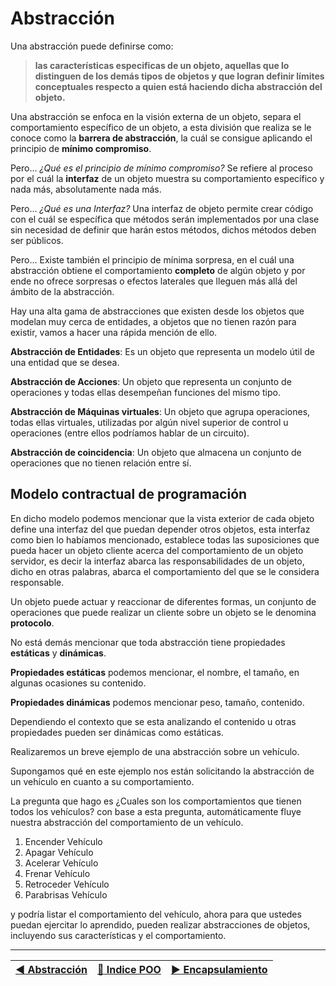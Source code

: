 # Abstracción

Una abstracción puede definirse como:

>**las características especificas de un objeto, aquellas que lo distinguen de los demás tipos de objetos y que logran definir límites conceptuales respecto a quien está haciendo dicha abstracción del objeto.**

Una abstracción se enfoca en la visión externa de un objeto,  separa el comportamiento  específico de un objeto, a esta división que realiza se le conoce como la **barrera de abstracción**, la cuál se consigue aplicando el principio de **mínimo compromiso**.

Pero… _¿Qué es el principio de mínimo compromiso?_ Se refiere al proceso por el cuál la **interfaz** de un objeto muestra su comportamiento específico y nada más, absolutamente nada más.

Pero… _¿Qué es una Interfaz?_ Una interfaz de objeto permite crear código con el cuál se específica que métodos serán implementados por una clase sin necesidad de definir que harán estos métodos, dichos métodos deben ser públicos.

Pero… Existe también el principio de mínima sorpresa, en el cuál una abstracción obtiene el comportamiento **completo** de algún objeto y por ende no ofrece sorpresas o efectos laterales que lleguen más allá del ámbito de la abstracción.

Hay una alta gama de abstracciones que existen desde los objetos que modelan muy cerca de entidades, a objetos que no tienen razón para existir, vamos a hacer una rápida mención de ello.

**Abstracción de Entidades**: Es un objeto que representa un modelo útil de una entidad que se desea.

**Abstracción de Acciones**: Un objeto que representa un conjunto de operaciones y todas ellas desempeñan funciones del mismo tipo.

**Abstracción de Máquinas virtuales**: Un objeto que agrupa operaciones, todas ellas virtuales, utilizadas por algún nivel superior de control u operaciones (entre ellos podríamos hablar de un circuito).

**Abstracción de coincidencia**: Un objeto que almacena un conjunto de operaciones que no tienen relación entre sí.

## Modelo contractual de programación

En dicho modelo podemos mencionar que la vista exterior de cada objeto define una interfaz del que puedan depender otros objetos, esta interfaz como bien lo habíamos mencionado, establece todas las suposiciones que pueda hacer un objeto cliente acerca del comportamiento de un objeto servidor, es decir la interfaz abarca las responsabilidades de un objeto, dicho en otras palabras, abarca el comportamiento del que se le considera responsable.

Un objeto puede actuar y reaccionar de diferentes formas, un conjunto de operaciones que puede realizar un cliente sobre un objeto se le denomina **protocolo**.

No está demás mencionar que toda abstracción tiene propiedades **estáticas** y **dinámicas**.

**Propiedades estáticas** podemos mencionar, el nombre, el tamaño, en algunas ocasiones su contenido.

**Propiedades dinámicas** podemos mencionar  peso, tamaño, contenido.

Dependiendo el contexto que se esta analizando el contenido u otras propiedades pueden ser dinámicas como estáticas.

Realizaremos un breve ejemplo de una abstracción sobre un vehículo.

Supongamos qué en este ejemplo nos están solicitando la abstracción de un vehículo en cuanto a su comportamiento.

La pregunta que hago es ¿Cuales son los comportamientos que tienen todos los vehículos? con base a esta pregunta, automáticamente fluye nuestra abstracción del comportamiento de un vehículo.

1. Encender Vehículo
2. Apagar Vehículo
3. Acelerar Vehículo
4. Frenar Vehículo
5. Retroceder Vehículo
6. Parabrisas Vehículo

y podría listar el comportamiento del vehículo, ahora para que ustedes puedan ejercitar lo aprendido, pueden realizar abstracciones de objetos, incluyendo sus características y el comportamiento.

---

[:arrow_backward: Abstracción](https://github.com/wlizama/MDManual/blob/master/content/POO/Lesson_3.md) | [:book: Indice POO](https://github.com/wlizama/MDManual/tree/master/content/POO) | [:arrow_forward: Encapsulamiento](https://github.com/wlizama/MDManual/blob/master/content/POO/Lesson_3.md)
|--- | --- | --- |